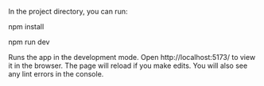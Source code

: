 In the project directory, you can run:

npm install

npm run dev

Runs the app in the development mode. Open http://localhost:5173/ to view it in the browser. The page will reload if you make edits. You will also see any lint errors in the console.
